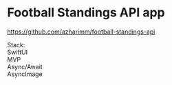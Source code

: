 # Football Standings API app  
https://github.com/azharimm/football-standings-api   

Stack:   
SwiftUI   
MVP   
Async/Await   
AsyncImage
